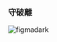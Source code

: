 ### 守破離
![figmadark](https://github.com/taksnr/taksnr/assets/116347261/a3dd9ee9-f401-4d21-ae15-07ada5514dff)
